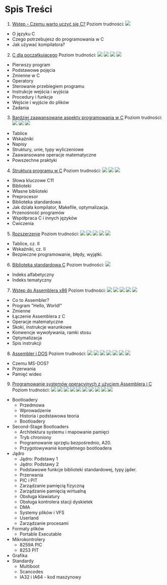 # Spis Treści
 1. [Wstęp - Czemu warto uczyć się C?](Ch1) Poziom trudności: ![][star]
   - O języku C
   - Czego potrzebujesz do programowania w C
   - Jak używać kompilatora?
 2. [C dla początkującego](Ch2) Poziom trudności: ![][star] ![][star] ![][star] ![][star]
   - Pierwszy program
   - Podstawowe pojęcia
   - Zmienne w C
   - Operatory
   - Sterowanie przebiegiem programu
   - Instrukcje wejścia i wyjścia
   - Procedury i funkcje
   - Wejście i wyjście do plików
   - Zadania
 3. [Bardziej zaawansowane aspekty programowania w C](Ch3) Poziom trudności: ![][star] ![][star] ![][star]
   - Tablice
   - Wskaźniki
   - Napisy
   - Struktury, unie, typy wyliczeniowe
   - Zaawansowane operacje matematyczne
   - Powszechne praktyki
 4. [Struktura programu w C](Ch4) Poziom trudności: ![][star] ![][star] ![][star]
   - Słowa kluczowe C11
   - Biblioteki
   - Własne biblioteki
   - Preprocesor
   - Biblioteka standardowa
   - Jak działa kompilator, Makefile, optymalizacja.
   - Przenośność programów
   - Współpraca C i innych języków
   - Ćwiczenia
 5. [Rozszerzenie](Ch5) Poziom trudności: ![][star] ![][star] ![][star] ![][star] ![][star]
   - Tablice, cz. II
   - Wskaźniki, cz. II
   - Bezpieczne programowanie, błędy, wyjątki.
 6. [Biblioteka standardowa C](Ch6) Poziom trudności: ![][star]
   - Indeks alfabetyczny
   - Indeks tematyczny
 7. [Wstęp do Assemblera x86](Ch7) Poziom trudności: ![][star] ![][star] ![][star] ![][star] ![][star]
   - Co to Assembler?
   - Program "Hello, World!"
   - Zmienne
   - Łączenie Assemblera z C
   - Operacje matematyczne
   - Skoki, instrukcje warunkowe
   - Konwencje wywoływania, ramki stosu
   - Optymalizacja
   - Spis instrukcji
 8. [Assembler i DOS](Ch8) Poziom trudności: ![][star] ![][star] ![][star] ![][star] ![][star] ![][star] ![][star]
   - Czemu MS-DOS?
   - Przerwania
   - Pamięć wideo
 9. [Programowanie systemów operacyjnych z użyciem Assemblera i C](Ch9) Poziom trudności: ![][star] ![][star] ![][star] ![][star] ![][star] ![][star] ![][star] ![][star] ![][star] ![][star]
   - Bootloadery
     - Przedmowa
     - Wprowadzenie
     - Historia i podstawowa teoria
     - Bootloadery
   - Second-Stage Bootloaders
     - Architektura systemu i mapowanie pamięci
     - Tryb chroniony
     - Programowanie sprzętu bezpośrednio, A20.
     - Przygotowywanie kompletnego bootloadera
   - Jądro
     - Jądro: Podstawy 1
     - Jądro: Podstawy 2
     - Podstawowe funkcje biblioteki standardowej, typy jąder.
     - Przerwania
     - PIC i PIT
     - Zarządzanie pamięcią fizyczną
     - Zarządzanie pamięcią wirtualną
     - Obsługa klawiatury
     - Obsługa kontrolera stacji dyskietek
     - DMA
     - Systemy plików i VFS
     - Userland
     - Zarządzanie procesami
   - Formaty plików
     - Portable Executable
   - Mikrokontrolery
     - 8259A PIC
     - 8253 PIT
   - Grafika
   - Standardy
     - Multiboot
     - Scancodes
     - IA32 i IA64 - kod maszynowy

[star]: https://github.com/kspalaiologos/LearnC/raw/master/common/star.png ""
